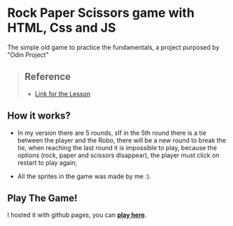 # Rock Paper Scissors game with HTML, Css and JS
The simple old game to practice the fundamentals, a project purposed by "Odin Project"

> ## Reference
>
>- [Link for the Lesson](https://www.theodinproject.com/lessons/foundations-revisiting-rock-paper-scissors)
>

## How it works?

- In my version there are 5 rounds, sIf in the 5th round there is a tie between the player and the Robo, there will be a new round to break the tie, when reaching the last round it is impossible to play, because the options (rock, paper and scissors disappear), the player must click on restart to play again;

- All the sprites in the game was made by me :).

## Play The Game!

I hosted it with github pages, you can **[play here](https://danielzornek.github.io/rock-paper-scissors-game-js/)**.
